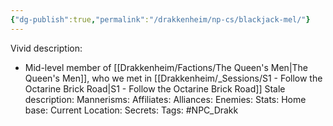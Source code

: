 ```yaml
---
{"dg-publish":true,"permalink":"/drakkenheim/np-cs/blackjack-mel/"}
---
```


Vivid description: 
- Mid-level member of [[Drakkenheim/Factions/The Queen's Men\|The Queen's Men]], who we met in [[Drakkenheim/_Sessions/S1 - Follow the Octarine Brick Road\|S1 - Follow the Octarine Brick Road]]
Stale description: 
Mannerisms: 
Affiliates: 
Alliances: 
Enemies: 
Stats: 
Home base: 
Current Location: 
Secrets: 
Tags: #NPC_Drakk 